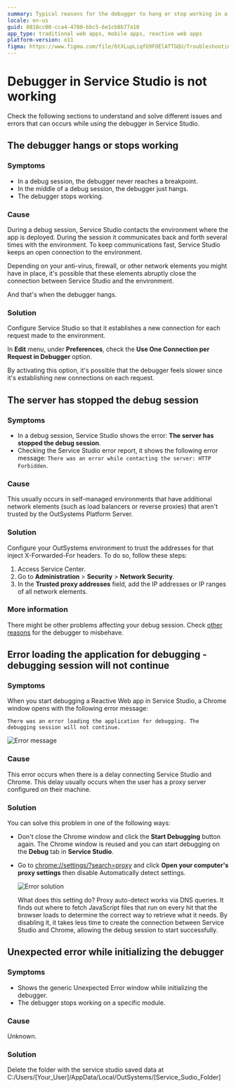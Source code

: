 ```yaml
---
summary: Typical reasons for the debugger to hang or stop working in a debugging session. Check the causes and the solutions.
locale: en-us
guid: 0818cc08-cca4-4780-bbc5-6e1cb8b77a10
app_type: traditional web apps, mobile apps, reactive web apps
platform-version: o11
figma: https://www.figma.com/file/6tXLupLiqfG9FOElATTGQU/Troubleshooting?node-id=3330:2682
---
```


# Debugger in Service Studio is not working

Check the following sections to understand and solve different issues and errors that can occurs while using the debugger in Service Studio.

## The debugger hangs or stops working

### Symptoms

* In a debug session, the debugger never reaches a breakpoint.
* In the middle of a debug session, the debugger just hangs.
* The debugger stops working.

### Cause

During a debug session, Service Studio contacts the environment where the app is deployed. During the session it communicates back and forth several times with the environment. To keep communications fast,  Service Studio keeps an open connection to the environment.

Depending on your anti-virus, firewall, or other network elements you might have in place, it's possible that these elements abruptly close the connection between  Service Studio and the environment.

And that's when the debugger hangs.

### Solution

Configure Service Studio so that it establishes a new connection for each request made to the environment.

In **Edit** menu, under **Preferences**, check the **Use One Connection per Request in Debugger** option.

By activating this option, it's possible that the debugger feels slower since it's establishing new connections on each request.

## The server has stopped the debug session

### Symptoms

* In a debug session, Service Studio shows the error: **The server has stopped the debug session**.
* Checking the Service Studio error report, it shows the following error message: `There was an error while contacting the server: HTTP Forbidden`.

### Cause

This usually occurs in self-managed environments that have additional network elements (such as load balancers or reverse proxies) that aren't trusted by the OutSystems Platform Server.

### Solution

Configure your OutSystems environment to trust the addresses for that inject X-Forwarded-For headers.
To do so, follow these steps:

1. Access Service Center.
1. Go to **Administration** > **Security** > **Network Security**.
1. In the **Trusted proxy addresses** field, add the IP addresses or IP ranges of all network elements.

### More information

There might be other problems affecting your debug session. Check [other reasons](http://www.outsystems.com/forums/discussion/10962/tip-service-studio-is-not-always-stopping-in-my-breakpoints/) for the debugger to misbehave.

## Error loading the application for debugging - debugging session will not continue

### Symptoms

When you start debugging a Reactive Web app in Service Studio, a Chrome window opens with the following error message:

`There was an error loading the application for debugging. The debugging session will not continue.`

![Error message](images/error-debugging-ss.png)

### Cause

This error occurs when there is a delay connecting Service Studio and Chrome. This delay usually occurs when the user has a proxy server configured on their machine.

### Solution

You can solve this problem in one of the following ways:

* Don't close the Chrome window and click the **Start Debugging** button again. The Chrome window is reused and you can start debugging on the **Debug** tab in **Service Studio**.

* Go to [chrome://settings/?search=proxy](chrome://settings/?search=proxy) and click **Open your computer's proxy settings** then disable Automatically detect settings. 

    ![Error solution](images/error-debugging-solution.png)

    What does this setting do? Proxy auto-detect works via DNS queries. It finds out where to fetch JavaScript files that run on every hit that the browser loads to determine the correct way to retrieve what it needs. By disabling it, it takes less time to create the connection between Service Studio and Chrome, allowing the debug session to start successfully.

## Unexpected error while initializing the debugger

### Symptoms

* Shows the generic Unexpected Error window while initializing the debugger.
* The debugger stops working on a specific module.

### Cause

Unknown.

### Solution

Delete the folder with the service studio saved data at C:/Users/[Your_User]/AppData/Local/OutSystems/[Service_Sudio_Folder]
